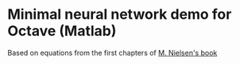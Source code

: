 # Minimal neural network demo for Octave (Matlab)

Based on equations from the first chapters of [M. Nielsen's book](http://neuralnetworksanddeeplearning.com/index.html) 
